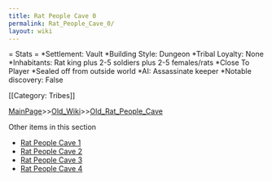 ```yaml
---
title: Rat People Cave 0
permalink: Rat_People_Cave_0/
layout: wiki
---
```

= Stats =
*Settlement: Vault
*Building Style: Dungeon
*Tribal Loyalty: None
*Inhabitants: Rat king plus 2-5 soldiers plus 2-5 females/rats
*Close To Player
*Sealed off from outside world
*AI: Assassinate keeper
*Notable discovery: False

[[Category: Tribes]]

[MainPage](/keeperrl_wiki/ "wikilink")>>[Old_Wiki](/keeperrl_wiki/Old_Wiki "wikilink")>>[Old_Rat_People_Cave](/keeperrl_wiki/Old_Rat_People_Cave "wikilink")

Other items in this section
-    [Rat People Cave 1](/keeperrl_wiki/Rat_People_Cave_1 "wikilink")
-    [Rat People Cave 2](/keeperrl_wiki/Rat_People_Cave_2 "wikilink")
-    [Rat People Cave 3](/keeperrl_wiki/Rat_People_Cave_3 "wikilink")
-    [Rat People Cave 4](/keeperrl_wiki/Rat_People_Cave_4 "wikilink")
